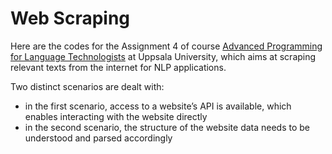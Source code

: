 # Web Scraping
Here are the codes for the Assignment 4 of course [Advanced Programming for Language Technologists](https://studentportalen.uu.se/portal/portal/uusp/student/student-course?uusp.portalpage=true&toolMode=studentUse&entityId=142786) at Uppsala University, which aims at scraping relevant texts from the internet for NLP applications.

Two distinct scenarios are dealt with: 
- in the first scenario, access to a website’s API is available, which enables interacting with the website directly
- in the second scenario, the structure of the website data needs to be understood and parsed accordingly
